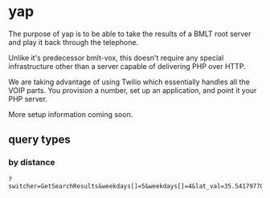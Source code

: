 # yap

The purpose of yap is to be able to take the results of a BMLT root server and play it back through the telephone.  

Unlike it's predecessor bmlt-vox, this doesn't require any special infrastructure other than a server capable of delivering PHP over HTTP.

We are taking advantage of using Twilio which essentially handles all the VOIP parts.  You provision a number, set up an application, and point it your PHP server.

More setup information coming soon.


## query types

### by distance

```
?switcher=GetSearchResults&weekdays[]=5&weekdays[]=4&lat_val=35.541797706205&long_val=-78.64243553608&geo_width=-20
```